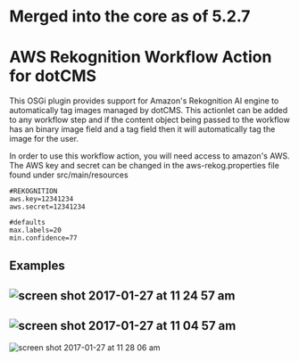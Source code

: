 # Merged into the core as of 5.2.7







# AWS Rekognition Workflow Action for dotCMS

This OSGi plugin provides support for Amazon's Rekognition AI engine to automatically tag images managed by dotCMS.  This actionlet can be added to any workflow step and if the content object being passed to the workflow has an binary image field and a tag field then it will automatically tag the image for the user.

In order to use this workflow action, you will need access to amazon's AWS.  The AWS key and secret can be changed in the aws-rekog.properties file found under src/main/resources

```
#REKOGNITION
aws.key=12341234
aws.secret=12341234

#defaults
max.labels=20
min.confidence=77
```


## Examples
![screen shot 2017-01-27 at 11 24 57 am](https://cloud.githubusercontent.com/assets/934364/22378718/8e1aa132-e484-11e6-8d45-0d896ac32d16.png)
---
![screen shot 2017-01-27 at 11 04 57 am](https://cloud.githubusercontent.com/assets/934364/22378725/90ca0e0e-e484-11e6-9207-27e00b5abea8.png)
---
![screen shot 2017-01-27 at 11 28 06 am](https://cloud.githubusercontent.com/assets/934364/22378730/92886f9c-e484-11e6-9f6c-0c0b21344e92.png)
